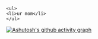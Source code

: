 ```
<ul>
<li>ur mom</li>
</ul>
```

[![Ashutosh's github activity graph](https://activity-graph.herokuapp.com/graph?username=TwoThreeTwo&theme=xcode)](https://github.com/ashutosh00710/github-readme-activity-graph)

